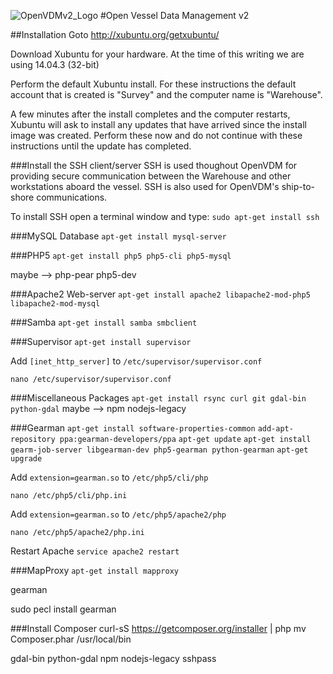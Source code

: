 [OpenVDMv2_Logo]: http://www.oceandatarat.org/wp-content/uploads/2014/11/openVDM_LogoV2_1_long.png "Open Vessel Data Managment v2" 

![OpenVDMv2_Logo]
#Open Vessel Data Management v2

##Installation
Goto http://xubuntu.org/getxubuntu/

Download Xubuntu for your hardware.  At the time of this writing we are using 14.04.3 (32-bit)

Perform the default Xubuntu install.  For these instructions the default account that is created is "Survey" and the computer name is "Warehouse".

A few minutes after the install completes and the computer restarts, Xubuntu will ask to install any updates that have arrived since the install image was created.  Perform these now and do not continue with these instructions until the update has completed.

###Install the SSH client/server
SSH is used thoughout OpenVDM for providing secure communication between the Warehouse and other workstations aboard the vessel.  SSH is also used for OpenVDM's ship-to-shore communications.

To install SSH open a terminal window and type:
`sudo apt-get install ssh`

###MySQL Database
`apt-get install mysql-server`

###PHP5
`apt-get install php5 php5-cli php5-mysql`

maybe --> php-pear php5-dev

###Apache2 Web-server
`apt-get install apache2 libapache2-mod-php5 libapache2-mod-mysql`

###Samba
`apt-get install samba smbclient`

###Supervisor
`apt-get install supervisor`

Add `[inet_http_server]` to `/etc/supervisor/supervisor.conf`

`nano /etc/supervisor/supervisor.conf`

###Miscellaneous Packages
`apt-get install rsync curl git gdal-bin python-gdal`
maybe --> npm nodejs-legacy

###Gearman
`apt-get install software-properties-common`
`add-apt-repository ppa:gearman-developers/ppa`
`apt-get update`
`apt-get install gearm-job-server libgearman-dev php5-gearman python-gearman`
`apt-get upgrade`

Add `extension=gearman.so` to `/etc/php5/cli/php`

`nano /etc/php5/cli/php.ini`

Add `extension=gearman.so` to `/etc/php5/apache2/php`

`nano /etc/php5/apache2/php.ini`

Restart Apache
`service apache2 restart`

###MapProxy
`apt-get install mapproxy`


gearman

sudo pecl install gearman

###Install Composer
curl-sS https://getcomposer.org/installer | php
mv Composer.phar /usr/local/bin

gdal-bin python-gdal
npm nodejs-legacy
sshpass
